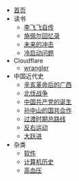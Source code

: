 - [首页](index.md)
- 读书
  - [李飞飞自传](读书/李飞飞自传.md)
  - [施佩尔回忆录](读书/施佩尔回忆录.md)
  - [未来的冲击](读书/未来的冲击.md)
  - [冷启动问题](读书/冷启动问题.md)
- Cloudflare
  - [wrangler](cloudflare/wrangler.md)
- 中国近代史
  - [辛亥革命后的广西](中国近代史/辛亥革命后的广西.md)
  - [北伐战争](中国近代史/北伐战争.md)
  - [中国共产党的诞生](中国近代史/中国共产党的诞生.md)
  - [孙中山的国共合作](中国近代史/孙中山的国共合作.md)
  - [过渡时期总路线](中国近代史/过渡时期总路线)
  - [反右运动](中国近代史/反右运动.md)
  - [大跃进](中国近代史/大跃进.md)
- 杂类
	- [软件](杂类/软件)
	- [计算机历史](杂类/计算机历史)
	- [高血压](杂类/高血压.md)
